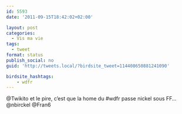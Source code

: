 ```yaml
---
id: 5593
date: '2011-09-15T18:42:02+02:00'

layout: post
categories:
  - Vis ma vie
tags:
  - tweet
format: status
publish_social: no
guid: 'http://tweets.local/?birdsite_tweet=114408650881241090'

birdsite_hashtags:
    - wdfr
---
```


@Twikito et le pire, c’est que la home du #wdfr passe nickel sous FF… @nbirckel @Fran6